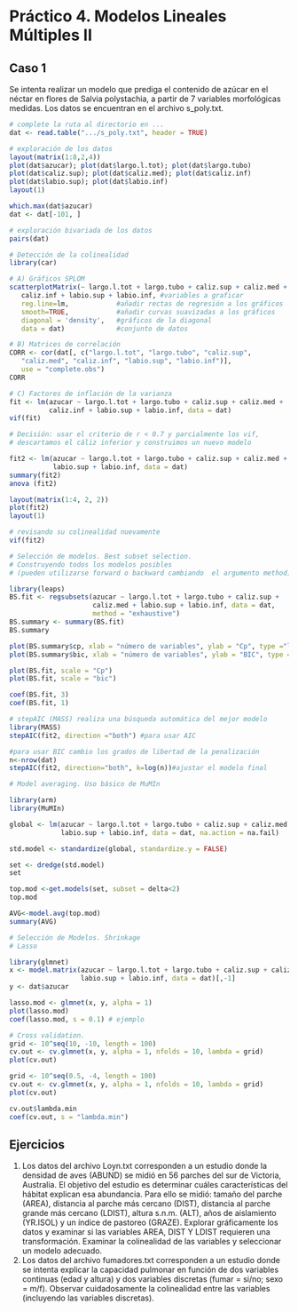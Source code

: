 # Práctico 4. Modelos Lineales Múltiples II


## Caso 1

Se intenta realizar un modelo que prediga el contenido de azúcar en el néctar en flores de Salvia polystachia, a partir de 7 variables morfológicas medidas. Los datos se encuentran en el archivo  s_poly.txt.

```R
# complete la ruta al directorio en ...
dat <- read.table(".../s_poly.txt", header = TRUE)

# exploración de los datos
layout(matrix(1:8,2,4))
plot(dat$azucar); plot(dat$largo.l.tot); plot(dat$largo.tubo) 
plot(dat$caliz.sup); plot(dat$caliz.med); plot(dat$caliz.inf) 
plot(dat$labio.sup); plot(dat$labio.inf)
layout(1)

which.max(dat$azucar)
dat <- dat[-101, ]

# exploración bivariada de los datos
pairs(dat)

# Detección de la colinealidad
library(car)

# A) Gráficos SPLOM
scatterplotMatrix(~ largo.l.tot + largo.tubo + caliz.sup + caliz.med +
   caliz.inf + labio.sup + labio.inf, #variables a graficar
   reg.line=lm,            #añadir rectas de regresión a los gráficos
   smooth=TRUE,            #añadir curvas suavizadas a los gráficos
   diagonal = 'density',   #gráficos de la diagonal
   data = dat)             #conjunto de datos 

# B) Matrices de correlación
CORR <- cor(dat[, c("largo.l.tot", "largo.tubo", "caliz.sup",
   "caliz.med", "caliz.inf", "labio.sup", "labio.inf")], 
   use = "complete.obs") 
CORR

# C) Factores de inflación de la varianza
fit <- lm(azucar ~ largo.l.tot + largo.tubo + caliz.sup + caliz.med +
          caliz.inf + labio.sup + labio.inf, data = dat)
vif(fit)	

# Decisión: usar el criterio de r < 0.7 y parcialmente los vif,
# descartamos el cáliz inferior y construimos un nuevo modelo

fit2 <- lm(azucar ~ largo.l.tot + largo.tubo + caliz.sup + caliz.med +
           labio.sup + labio.inf, data = dat)
summary(fit2)
anova (fit2)

layout(matrix(1:4, 2, 2))
plot(fit2)
layout(1)

# revisando su colinealidad nuevamente
vif(fit2)

# Selección de modelos. Best subset selection.
# Construyendo todos los modelos posibles
# (pueden utilizarse forward o backward cambiando  el argumento method)

library(leaps)
BS.fit <- regsubsets(azucar ~ largo.l.tot + largo.tubo + caliz.sup +
                     caliz.med + labio.sup + labio.inf, data = dat, 
                     method = "exhaustive")
BS.summary <- summary(BS.fit)
BS.summary

plot(BS.summary$cp, xlab = "número de variables", ylab = "Cp", type ="l")
plot(BS.summary$bic, xlab = "número de variables", ylab = "BIC", type ="l")

plot(BS.fit, scale = "Cp")
plot(BS.fit, scale = "bic")

coef(BS.fit, 3)
coef(BS.fit, 1)

# stepAIC (MASS) realiza una búsqueda automática del mejor modelo 
library(MASS) 
stepAIC(fit2, direction ="both") #para usar AIC

#para usar BIC cambio los grados de libertad de la penalización
n<-nrow(dat)
stepAIC(fit2, direction="both", k=log(n))#ajustar el modelo final

# Model averaging. Uso básico de MuMIn

library(arm)
library(MuMIn)

global <- lm(azucar ~ largo.l.tot + largo.tubo + caliz.sup + caliz.med +
             labio.sup + labio.inf, data = dat, na.action = na.fail)

std.model <- standardize(global, standardize.y = FALSE)

set <- dredge(std.model)
set

top.mod <-get.models(set, subset = delta<2)
top.mod

AVG<-model.avg(top.mod)
summary(AVG)

# Selección de Modelos. Shrinkage
# Lasso

library(glmnet)
x <- model.matrix(azucar ~ largo.l.tot + largo.tubo + caliz.sup + caliz.med +
                  labio.sup + labio.inf, data = dat)[,-1]
y <- dat$azucar

lasso.mod <- glmnet(x, y, alpha = 1)
plot(lasso.mod)
coef(lasso.mod, s = 0.1) # ejemplo

# Cross validation.
grid <- 10^seq(10, -10, length = 100)
cv.out <- cv.glmnet(x, y, alpha = 1, nfolds = 10, lambda = grid)
plot(cv.out)

grid <- 10^seq(0.5, -4, length = 100)
cv.out <- cv.glmnet(x, y, alpha = 1, nfolds = 10, lambda = grid)
plot(cv.out)

cv.out$lambda.min
coef(cv.out, s = "lambda.min")
```

## Ejercicios

1. Los datos del archivo Loyn.txt corresponden a un estudio donde la densidad de aves (ABUND) se midió en 56 parches del sur de Victoria, Australia. El objetivo del estudio es determinar cuáles características del hábitat explican esa abundancia. Para ello se midió: tamaño del parche (AREA), distancia al parche más cercano (DIST), distancia al parche grande más cercano (LDIST), altura s.n.m. (ALT), años de aislamiento (YR.ISOL) y un índice de pastoreo (GRAZE). Explorar gráficamente los datos y examinar si las variables AREA, DIST Y LDIST requieren una transformación. Examinar la colinealidad de las variables y seleccionar un modelo adecuado.   
2. Los datos del archivo fumadores.txt corresponden a un estudio donde se intenta explicar la capacidad pulmonar en función de dos variables continuas (edad y altura) y dos variables discretas (fumar = si/no; sexo = m/f). Observar cuidadosamente la colinealidad entre las variables (incluyendo las variables discretas).   
